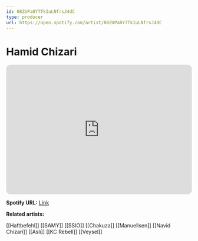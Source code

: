 ```yaml
---
id: 08ZUPa8Y7TkIuLNfrsJ4dC
type: producer
url: https://open.spotify.com/artist/08ZUPa8Y7TkIuLNfrsJ4dC
---
```

# Hamid Chizari

<iframe style="border-radius:12px" src="https://open.spotify.com/embed/artist/08ZUPa8Y7TkIuLNfrsJ4dC" width="100%" height="352" frameBorder="0" allowfullscreen="" allow="autoplay; clipboard-write; encrypted-media; fullscreen; picture-in-picture" loading="lazy"></iframe>

**Spotify URL:** [Link](https://open.spotify.com/artist/08ZUPa8Y7TkIuLNfrsJ4dC)

**Related artists:**

[[Haftbefehl]]
[[SAMY]]
[[SSIO]]
[[Chakuza]]
[[Manuellsen]]
[[Navid Chizari]]
[[Aslı]]
[[KC Rebell]]
[[Veysel]]
